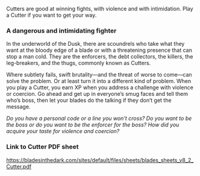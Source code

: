 Cutters are good at winning fights, with violence and with intimidation. Play a Cutter if you want to get your way.

### A dangerous and intimidating fighter

In the underworld of the Dusk, there are scoundrels who take what they want at the bloody edge of a blade or with a threatening presence that can stop a man cold. They are the enforcers, the debt collectors, the killers, the leg-breakers, and the thugs, commonly known as Cutters.

Where subtlety fails, swift brutality—and the threat of worse to come—can solve the problem. Or at least turn it into a different kind of problem. When you play a Cutter, you earn XP when you address a challenge with violence or coercion. Go ahead and get up in everyone’s smug faces and tell them who’s boss, then let your blades do the talking if they don’t get the message.

*Do you have a personal code or a line you won’t cross? Do you want to be the boss or do you want to be the enforcer for the boss? How did you acquire your taste for violence and coercion?*

### Link to Cutter PDF sheet 
https://bladesinthedark.com/sites/default/files/sheets/blades_sheets_v8_2_Cutter.pdf